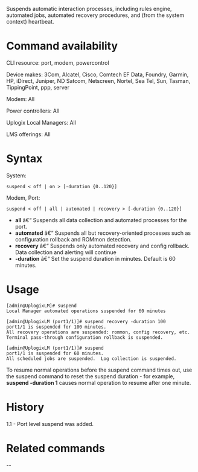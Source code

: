 <!-- 5.4 -->

Suspends automatic interaction processes, including rules engine, automated jobs, automated recovery procedures, and (from the system context) heartbeat.

# Command availability 

CLI resource: port, modem, powercontrol

Device makes: 3Com, Alcatel, Cisco, Comtech EF Data, Foundry, Garmin, HP, iDirect, Juniper, ND Satcom, Netscreen, Nortel, Sea Tel, Sun, Tasman, TippingPoint, ppp, server

Modem: All

Power controllers: All

Uplogix Local Managers: All

LMS offerings: All

# Syntax 

System:

```
suspend < off | on > [-duration {0..120}]
```
Modem, Port: 
```
suspend < off | all | automated | recovery > [-duration {0..120}] 
```

- **all** â€“ Suspends all data collection and automated processes for the port.
- **automated** â€“ Suspends all but recovery-oriented processes such as configuration rollback and ROMmon detection.
- **recovery** â€“ Suspends only automated recovery and config rollback. Data collection and alerting will continue 
- **-duration** â€“ Set the suspend duration in minutes. Default is 60 minutes.

# Usage  

```
[admin@UplogixLM]# suspend
Local Manager automated operations suspended for 60 minutes
```
```
[admin@UplogixLM (port1/1)]# suspend recovery -duration 100
port1/1 is suspended for 100 minutes.
All recovery operations are suspended: rommon, config recovery, etc.
Terminal pass-through configuration rollback is suspended.
```
```
[admin@UplogixLM (port1/1)]# suspend
port1/1 is suspended for 60 minutes.
All scheduled jobs are suspended.  Log collection is suspended.
```
To resume normal operations before the suspend command times out, use the suspend command to reset the suspend duration - for example, **suspend -duration 1** causes normal operation to resume after one minute.

# History 

1.1 - Port level suspend was added.

# Related commands 
--
